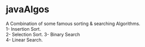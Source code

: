 # javaAlgos
A Combination of some famous sorting & searching Algorithms.  
1- Insertion Sort.  
2- Selection Sort. 
3- Binary Search  
4- Linear Search.  
